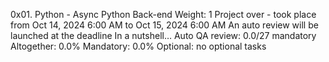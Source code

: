 0x01. Python - Async
Python
Back-end
 Weight: 1
 Project over - took place from Oct 14, 2024 6:00 AM to Oct 15, 2024 6:00 AM
 An auto review will be launched at the deadline
In a nutshell…
Auto QA review: 0.0/27 mandatory
Altogether:  0.0%
Mandatory: 0.0%
Optional: no optional tasks
